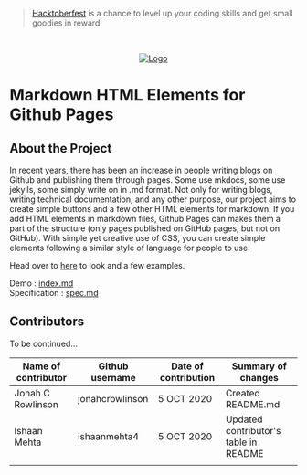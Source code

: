 > [Hacktoberfest](https://hacktoberfest.digitalocean.com/) is a chance to level up your coding skills and get small goodies in reward.

<br />
<p align="center">
  <a href="https://hacktoberfest.digitalocean.com/">
    <img src="https://i.ibb.co/4FjRdbH/Logo-Sponsors-Light.png" alt="Logo">
  </a>
</p>

# Markdown HTML Elements for Github Pages

## About the Project

In recent years, there has been an increase in people writing blogs on Github and publishing them through pages. Some use mkdocs, some use jekylls, some simply write on in .md format. Not only for writing blogs, writing technical documentation, and any other purpose, our project aims to create simple buttons and a few other HTML elements for markdown. If you add HTML elements in markdown files, Github Pages can makes them a part of the structure (only pages published on GitHub pages, but not on GitHub). With simple yet creative use of CSS, you can create simple elements following a similar style of language for people to use.

Head over to [here](https://adgitmdsc.github.io/markdown-html/) to look and a few examples.

Demo : [index.md](https://adgitmdsc.github.io/markdown-html/) </br>
Specification : [spec.md](./spec.md)

## Contributors

To be continued...

| **Name of contributor** | **Github username** | **Date of contribution** | **Summary of changes**                |
|-------------------------|---------------------|--------------------------|---------------------------------------|
| Jonah C Rowlinson       | jonahcrowlinson     | 5 OCT 2020               | Created README\.md                    |
| Ishaan Mehta            | ishaanmehta4        | 5 OCT 2020               | Updated contributor's table in README |
|                         |                     |                          |                                       |


